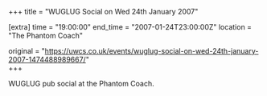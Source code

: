 +++
title = "WUGLUG Social on Wed 24th January 2007"

[extra]
time = "19:00:00"
end_time = "2007-01-24T23:00:00Z"
location = "The Phantom Coach"

original = "https://uwcs.co.uk/events/wuglug-social-on-wed-24th-january-2007-1474488989667/"    
+++

WUGLUG pub social at the Phantom Coach.


